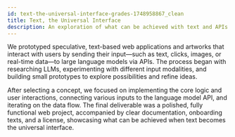 ```yaml
---
id: text-the-universal-interface-grades-1748958867_clean
title: Text, the Universal Interface
description: An exploration of what can be achieved with text and APIs using large language models.
---
```

  

We prototyped speculative, text-based web applications and artworks that interact with users by sending their input—such as text, clicks, images, or real-time data—to large language models via APIs. The process began with researching LLMs, experimenting with different input modalities, and building small prototypes to explore possibilities and refine ideas.

After selecting a concept, we focused on implementing the core logic and user interactions, connecting various inputs to the language model API, and iterating on the data flow. The final deliverable was a polished, fully functional web project, accompanied by clear documentation, onboarding texts, and a license, showcasing what can be achieved when text becomes the universal interface.

<!-- 

##### 1. Warm-up


Research large language models, generate ideas, and experiment with example applications.

- Explore how different LLM APIs (like OpenAI, Cohere, or open-source models) are used
- Create multiple small prototypes based on different input modalities (text, image, location, etc.)
- Collect references and inspiration from existing projects
- Learn about prompt engineering 

##### 2. The Zone

Build your concept. Focus on functionality and interaction before styling.

- Implement the core logic of your project
- Connect input(s) to the language models API
- Map out and refine your data flow and user interactions

  

##### 3. Finishing Touches

Polish your project. Add design, fix bugs, and test usability.

- Improve visual and interaction design
- Write help or onboarding texts for users
- Conduct tests with friends/family and fix edge cases


#### Deliverables

- A fully functional webpage with your prototype 
- A README.md explaining your concept, tech stack, and how to use it
- A LICENSE file specifying how others may use your work


[0]: https://brightsky.dev/
[1]: https://developer.mozilla.org/en-US/docs/Web/API/Geolocation_API/Using_the_Geolocation_API

-->